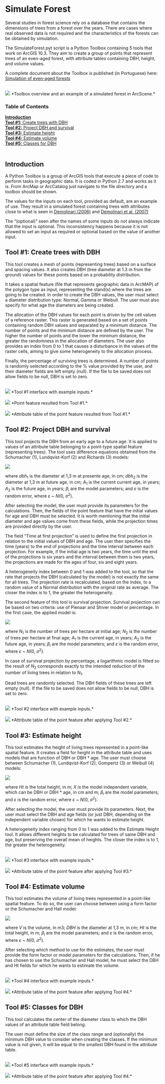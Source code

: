 # Simulate Forest
Several studies in forest science rely on a database that contains the dimensions 
of trees from a forest over the years. There are cases where real observed data 
is not required and the characteristics of the forests can be obtained by
simulation.

The SimulateForest.pyt script is a Python Toolbox containing 5 tools that work 
on ArcGIS 10.3. They aim to create a group of points that represent trees of an 
even-aged forest, with attribute tables containing DBH, height, and volume values.

A complete document about the Toolbox is published (in Portuguese) here: 
[Simulation of even-aged forests](http://www.locus.ufv.br/bitstream/handle/123456789/9896/texto%20completo.pdf)

<br>
<img src="./Images/fig1.png">
*Toolbox overview and an example of a simulated forest in ArcScene.*
<br>

### Table of Contents
[**Introduction**](#introduction)<br>
[**Tool #1:** Create trees with DBH](#tool-1-create-trees-with-dbh)<br>
[**Tool #2:** Project DBH and survival](#tool-2-project-dbh-and-survival)<br>
[**Tool #3:** Estimate height](#tool-3-estimate-height)<br>
[**Tool #4:** Estimate volume](#tool-4-estimate-volume)<br>
[**Tool #5:** Classes for DBH](#tool-5-classes-for-dbh)<br>
<br>

## Introduction
A Python Toolbox is a group of ArcGIS tools that execute a piece of code to perform 
tasks in geographic data. It is coded in Python 2.7 and works as it is. From ArcMap 
or ArcCatalog just navigate to the file directory and a toolbox should be shown.

The values for the inputs on each tool, provided as default, are an example of 
use. They result in a simulated forest containing trees with attributes close 
to what is seen in 
[Demolinari (2006)](https://www.locus.ufv.br/bitstream/handle/123456789/3052/texto%20completo.pdf)
 and 
[Demolinari et al. (2007)](http://dx.doi.org/10.1590/S0100-67622007000300016)

The “(optional)” seen after the names of some inputs do not always indicate that 
the input is optional. This inconsistency happens because it is not allowed to 
set an input as required or optional based on the value of another input.

## Tool #1: Create trees with DBH
This tool creates a mesh of points (representing trees) based on a surface and 
spacing values. It also creates DBH (tree diameter at 1.3 m from the ground) 
values for these points based on a probability distribution.

It takes a spatial feature (file that represents geographic data in ArcMAP) of 
the polygon type as input, representing the stand(s) where the trees are going 
to be created. In order to create the DBH values, the user must select a diameter 
distribution type: Normal, Gamma or Weibull. The user must also specify for what 
age the diameters are being created.

The allocation of the DBH values for each point is driven by the cell values of 
a reference raster. This raster is generated based on a set of points containing 
random DBH values and separated by a minimum distance. The number of points and 
the minimum distance are defined by the user. The higher the number of points 
and the lower the minimum distance, the greater the randomness in the allocation 
of diameters. The user also provides an index from 0 to 1 that causes a disturbance 
in the values of the raster cells, aiming to give some heterogeneity to the 
allocation process.

Finally, the percentage of surviving trees is determined. A number of points is 
randomly selected according to the % value provided by the user, and their diameter 
fields are left empty (null). If the file to be saved does not allow fields to 
be null, DBH is set to zero.

<br>
<img src="./Images/fig2.png">
*Tool #1 interface with example inputs.*
<br>
<br>
<img src="./Images/fig3.png">
*Point feature resulted from Tool #1.*
<br>
<br>
<img src="./Images/fig4.png">
*Attribute table of the point feature resulted from Tool #1.*
<br>

## Tool #2: Project DBH and survival
This tool projects the DBH from an early age to a future age. It is applied to 
values of an attribute table belonging to a point-type spatial feature (representing 
trees). The tool uses difference equations obtained from the Schumacher (1), 
Lundqvist-Korf (2) and Richards (3) models:

<img src="./Images/fig5.png">

where *dbh*<sub>1</sub> is the diameter at 1,3 m at presente age, in cm; 
*dbh*<sub>2</sub> is the diameter at 1,3 m at future age, in cm; *A*<sub>1</sub> 
is the current current age, in years; *A*<sub>2</sub> is the future age, in years; 
*β*<sub>i</sub> are the model parameters; and *ε* is the random error, where 
*ε* ~ *N*(0, *σ*<sup>2</sup>).

After selecting the model, the user must provide its parameters for the 
calculations. Then, the fields of the point feature that have the initial values 
for age and DBH must be selected. It is worth mentioning that the initial diameter 
and age values come from these fields, while the projection times are provided 
directly by the user.

The field “Time at first projection” is used to define the first projection in 
relation to the initial values of DBH and age. The user then specifies the time 
(years) to the end of projections and the time interval between each projection. 
For example, if the initial age is two years, the time until the end of the 
projections is six years and the interval between them is two years, the 
projections are made for the ages of four, six and eight years.

A heterogeneity index between 0 and 1 was added to the tool, so that the rate 
that projects the DBH (calculated by the model) is not exactly the same for all 
trees. The projection rate is recalculated, based on the index, to a random value 
of a Normal distribution with the original rate as average. The closer the index 
is to 1, the greater the heterogeneity.

The second feature of this tool is survival projection. Survival projection can 
be based on two criteria: use of Pienaar and Shiver model or percentage. In the 
first case, the applied model is:

<img src="./Images/fig6.png">

where *N*<sub>1</sub> is the number of trees per hectare at initial age; 
*N*<sub>2</sub> is the number of trees per hectare at final age; *A*<sub>1</sub> 
is the current age, in years; *A*<sub>2</sub> is the future age, in years; 
*β*<sub>i</sub> are the model parameters; and *ε* is the random error, where 
*ε* ~ *N*(0, *σ*<sup>2</sup>).

In case of survival projection by percentage, a logarithmic model is fitted so 
the result of *N*<sub>2</sub> corresponds exactly to the intended reduction of 
the number of living trees in relation to *N*<sub>1</sub>.

Dead trees are randomly selected. The DBH fields of these trees are left empty 
(null). If the file to be saved does not allow fields to be null, DBH is set to 
zero.

<br>
<img src="./Images/fig7.png">
*Tool #2 interface with example inputs.*
<br>
<br>
<img src="./Images/fig8.png">
*Attribute table of the point feature after applying Tool #2.*
<br>

## Tool #3: Estimate height
This tool estimates the height of living trees represented in a point-like 
spatial feature. It creates a field for height in the attribute table and uses 
models that are function of DBH or DBH &ast; age. The user must choose between 
Schumacher (1), Lundqvist-Korf (2), Gompertz (3) or Weibull (4) models:

<img src="./Images/fig9.png">

where *Ht* is the total height, in m; *X* is the model independent variable, 
which can be DBH or DBH &ast; age, in cm and m; *β*<sub>i</sub> are the model 
parameters; and *ε* is the random error, where *ε* ~ *N*(0, *σ*<sup>2</sup>).

After selecting the model, the user must provide its parameters. Next, the user 
must select the DBH and age fields (or just DBH, depending on the independent 
variable chosen) for which he wants to estimate height.

A heterogeneity index ranging from 0 to 1 was added to the Estimate Height tool. 
It allows different heights to be calculated for trees of same DBH and age, but 
preserving the overall mean of heights. The closer the index is to 1, the greater 
the heterogeneity.

<br>
<img src="./Images/fig10.png">
*Tool #3 interface with example inputs.*
<br>
<br>
<img src="./Images/fig11.png">
*Attribute table of the point feature after applying Tool #3.*
<br>

## Tool #4: Estimate volume
This tool estimates the volume of living trees represented in a point-like 
spatial feature. To do so, the user can choose between using a form factor or 
the Schumacher and Hall model:

<img src="./Images/fig12.png">

where *V* is the volume, in m3; *DBH* is the diameter at 1,3 m, in cm; *Ht* is 
the total height, in m; *β*<sub>i</sub> are the model parameters; and *ε* is 
the random error, where *ε* ~ *N*(0, *σ*<sup>2</sup>).

After selecting which method to use for the estimates, the user must provide 
the form factor or model parameters for the calculations. Then, if he has chosen 
to use the Schumacher and Hall model, he must select the DBH and Ht fields for 
which he wants to estimate the volume.

<br>
<img src="./Images/fig13.png">
*Tool #4 interface with example inputs.*
<br>
<br>
<img src="./Images/fig14.png">
*Attribute table of the point feature after applying Tool #4.*
<br>

## Tool #5: Classes for DBH
This tool calculates the center of the diameter class to which the DBH values 
of an attribute table field belong.

The user must define the size of the class range and (optionally) the minimum 
DBH value to consider when creating the classes. If the minimum value is not 
given, it will be equal to the smallest DBH found in the attribute table.

<br>
<img src="./Images/fig15.png">
*Tool #5 interface with example inputs.*
<br>
<br>
<img src="./Images/fig16.png">
*Attribute table of the point feature after applying Tool #4.*
